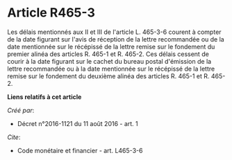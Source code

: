# Article R465-3

Les délais mentionnés aux II et III de l'article L. 465-3-6 courent à compter de la date figurant sur l'avis de réception de
la lettre recommandée ou de la date mentionnée sur le récépissé de la lettre remise sur le fondement du premier alinéa des
articles R. 465-1 et R. 465-2. Ces délais cessent de courir à la date figurant sur le cachet du bureau postal d'émission de
la lettre recommandée ou à la date mentionnée sur le récépissé de la lettre remise sur le fondement du deuxième alinéa des
articles R. 465-1 et R. 465-2.

**Liens relatifs à cet article**

_Créé par_:

  - Décret n°2016-1121 du 11 août 2016 - art. 1

_Cite_:

  - Code monétaire et financier - art. L465-3-6
